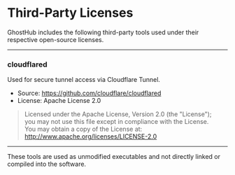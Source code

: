 # Third-Party Licenses

GhostHub includes the following third-party tools used under their respective open-source licenses.

---

### cloudflared
Used for secure tunnel access via Cloudflare Tunnel.

- Source: https://github.com/cloudflare/cloudflared  
- License: Apache License 2.0

> Licensed under the Apache License, Version 2.0 (the "License");  
> you may not use this file except in compliance with the License.  
> You may obtain a copy of the License at: http://www.apache.org/licenses/LICENSE-2.0

---

These tools are used as unmodified executables and not directly linked or compiled into the software.